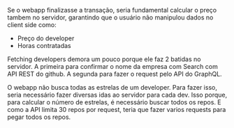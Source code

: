 Se o webapp finalizasse a transação, seria fundamental calcular o preço tambem no servidor,
garantindo que o usuário não manipulou dados no client side como:
* Preço do developer
* Horas contratadas

Fetching developers demora um pouco porque ele faz 2 batidas no servidor.
A primeira para confirmar o nome da empresa com Search com API REST do github.
A segunda para fazer o request pelo API do GraphQL.

O webapp não busca todas as estrelas de um developer.
Para fazer isso, seria necessário fazer diversas idas ao servidor para cada dev.
Isso porque, para calcular o número de estrelas, é necessário buscar todos os repos.
E como a API limita 30 repos por request, teria que fazer varios requests para pegar todos os repos.  
